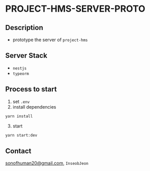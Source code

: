 # PROJECT-HMS-SERVER-PROTO
## Description
- prototype the server of `project-hms`
## Server Stack
- `nestjs`
- `typeorm`

## Process to start
1. set `.env`
2. install dependencies
```bash 
yarn install
```
3. start
```bash
yarn start:dev
```

## Contact
sonofhuman20@gmail.com, `InseobJeon`
